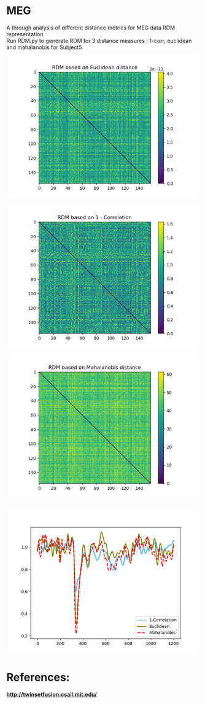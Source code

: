 # MEG
A through analysis of different distance metrics for MEG data RDM representation <br />
Run RDM.py to generate RDM for 3 distance measures : 1-corr, euclidean and mahalanobis for Subject5 <br />
<img src="https://raw.githubusercontent.com/nikiibayat/MEG/master/Euclidean_RDM.png"
     alt="Euclidean Distance"
     style="float: center; margin-top: 10px; margin-down: 10px;" />
<img src="https://raw.githubusercontent.com/nikiibayat/MEG/master/correlation_RDM.png"
     alt="1-Correlation Distance"
     style="float: center; margin-top: 10px; margin-down: 10px;" />
<img src="https://raw.githubusercontent.com/nikiibayat/MEG/master/mahalanobis_RDM.png"
     alt="Mahalanobis Distance"
     style="float: center; margin-top: 10px; margin-down: 10px;" />

<img src="https://github.com/nikiibayat/MEG/blob/master/correlation_new.png?raw=true"
     alt="Comparison of different distance measures based on correlation"
     style="float: center; margin-top: 10px; margin-down: 10px;" />

# References:
**http://twinsetfusion.csail.mit.edu/**
